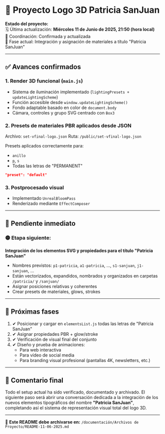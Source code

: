 # 📁 Proyecto Logo 3D Patricia SanJuan

**Estado del proyecto:**  
🗓️ Última actualización: **Miércoles 11 de Junio de 2025, 21:50 (hora local)**  
🧠 Coordinación: Confirmada y actualizada  
🚀 Fase actual: Integración y asignación de materiales a título "Patricia SanJuan"

---

## ✅ Avances confirmados

### 1. Render 3D funcional (`main.js`)
- Sistema de iluminación implementado (`lightingPresets + updateLightingScheme`)
- Función accesible desde `window.updateLightingScheme()`
- Fondo adaptable basado en color de `document.body`
- Cámara, controles y grupo SVG centrado con `Box3`

### 2. Presets de materiales PBR aplicados desde JSON
Archivo: `set-vfinal-logo.json`
Ruta: `/public/set-vfinal-logo.json`

Presets aplicados correctamente para:
- `anillo`
- `p`, `s`
- Todas las letras de "PERMANENT"

```json
"preset": "default"
```

### 3. Postprocesado visual
- Implementado `UnrealBloomPass`
- Renderizado mediante `EffectComposer`

---

## 🧱 Pendiente inmediato

### 🟡 Etapa siguiente:
**Integración de los elementos SVG y propiedades para el título "Patricia SanJuan"**
- Nombres previstos: `p1-patricia`, `a1-patricia`, ..., `s1-sanjuan`, `j1-sanjuan`, ...
- Están vectorizados, expandidos, nombrados y organizados en carpetas `/patricia/` y `/sanjuan/`
- Asignar posiciones relativas y coherentes
- Crear presets de materiales, glows, strokes

---

## 🔁 Próximas fases

1. ✔ Posicionar y cargar en `elementsList.js` todas las letras de "Patricia SanJuan"
2. ✔ Asignar propiedades PBR + glow/stroke
3. ✔ Verificación de visual final del conjunto
4. ✔ Diseño y prueba de animaciones:
   - Para web interactiva
   - Para vídeo de social media
   - Para branding visual profesional (pantallas 4K, newsletters, etc.)

---

## 🧠 Comentario final

Todo el setup actual ha sido verificado, documentado y archivado. El siguiente paso será abrir una conversación dedicada a la integración de los nuevos elementos tipográficos del nombre **"Patricia SanJuan"**, completando así el sistema de representación visual total del logo 3D.

---

📁 **Este README debe archivarse en:** `/documentación/Archivos de Proyecto/README-11-06-2025.md`
